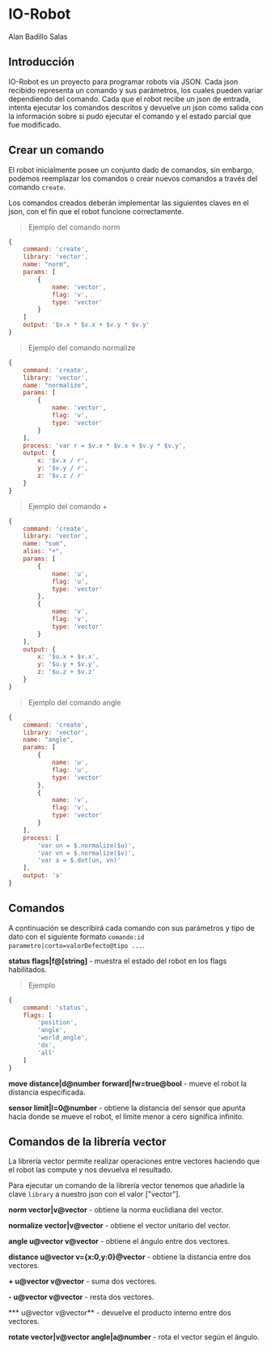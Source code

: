 # IO-Robot

Alan Badillo Salas

## Introducción

IO-Robot es un proyecto para programar robots vía JSON.
Cada json recibido representa un comando y sus
parámetros, los cuales pueden variar dependiendo
del comando.
Cada que el robot recibe un json de entrada, intenta
ejecutar los comandos descritos y devuelve
un json como salida con la información sobre si pudo
ejecutar el comando y el estado parcial que fue
modificado.

## Crear un comando

El robot inicialmente posee un conjunto
dado de comandos, sin embargo, podemos
reemplazar los comandos o crear nuevos
comandos a través del comando `create`.

Los comandos creados deberán
implementar las siguientes claves en el
json, con el fin que el robot funcione
correctamente.

> Ejemplo del comando norm

~~~js
{
	command: 'create',
	library: 'vector',
	name: "norm",
	params: [
		{
			name: 'vector',
			flag: 'v',
			type: 'vector'
		}
	]
	output: '$v.x * $v.x + $v.y * $v.y'
}
~~~ 

> Ejemplo del comando normalize

~~~js
{
	command: 'create',
	library: 'vector',
	name: "normalize",
	params: [
		{
			name: 'vector',
			flag: 'v',
			type: 'vector'
		}
	],
	process: 'var r = $v.x * $v.x + $v.y * $v.y',
	output: {
		x: '$v.x / r',
		y: '$v.y / r',
		z: '$v.z / r'
	}
}
~~~ 

> Ejemplo del comando +

~~~js
{
	command: 'create',
	library: 'vector',
	name: "sum",
	alias: "+",
	params: [
		{
			name: 'u',
			flag: 'u',
			type: 'vector'
		},
		{
			name: 'v',
			flag: 'v',
			type: 'vector'
		}
	],
	output: {
		x: '$u.x + $v.x',
		y: '$u.y + $v.y',
		z: '$u.z + $v.z'
	}
}
~~~

> Ejemplo del comando angle

~~~js
{
	command: 'create',
	library: 'vector',
	name: "angle",
	params: [
		{
			name: 'u',
			flag: 'u',
			type: 'vector'
		},
		{
			name: 'v',
			flag: 'v',
			type: 'vector'
		}
	],
	process: [
		'var un = $.normalize($u)',
		'var vn = $.normalize($v)',
		'var a = $.dot(un, vn)'
	],
	output: 'a'
}
~~~ 

## Comandos

A continuación se describirá cada comando con sus
parámetros y tipo de dato con el siguiente formato
`comando:id parametro|corto=valorDefecto@tipo ...`.

**status flags|f@[string]** - muestra el estado del
robot en los flags habilitados.

> Ejemplo

~~~js
{
	command: 'status',
	flags: [
		'position',
		'angle',
		'world_angle',
		'dx',
		'all'
	]
}
~~~

**move distance|d@number forward|fw=true@bool** -
mueve el robot la distancia especificada.

**sensor limit|l=0@number** - obtiene la distancia
del sensor que apunta hacia donde se mueve
el robot, el límite menor a cero significa infinito.

## Comandos de la librería vector

La librería vector permite realizar operaciones
entre vectores haciendo que el robot las compute
y nos devuelva el resultado.

Para ejecutar un comando de la librería vector
tenemos que añadirle la clave `library` a nuestro
json con el valor ["vector"].

**norm vector|v@vector** - obtiene
la norma euclidiana del vector.

**normalize vector|v@vector** - obtiene
el vector unitario del vector.

**angle u@vector v@vector** - obtiene el ángulo
entre dos vectores.

**distance u@vector v={x:0,y:0}@vector** - 
obtiene la distancia entre dos vectores.

**+ u@vector v@vector** - suma dos vectores.

**- u@vector v@vector** - resta dos vectores.

*** u@vector v@vector** - devuelve el producto interno
entre dos vectores.

**rotate vector|v@vector angle|a@number** - rota el 
vector según el ángulo.